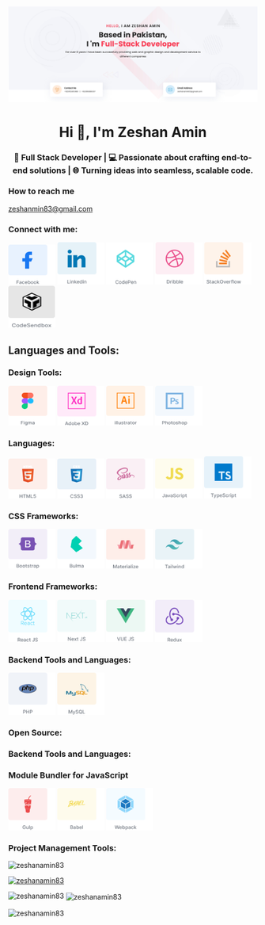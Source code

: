 ![logo](https://github.com/zeshanamin83/zeshanamin83/blob/main/zeshan_amin.jpg)
<h1 align="center">Hi 👋, I'm Zeshan Amin</h1>
<h3 align="center">🚀 Full Stack Developer | 💻 Passionate about crafting end-to-end solutions | 🌐 Turning ideas into seamless, scalable code.</h3>

<h3 align="left">How to reach me</h3>
<a href="mailto:zeshanamin83@gmail.com">zeshanmin83@gmail.com</a>

<h3 align="left">Connect with me:</h3>
<p align="left">
  <a href="https://fb.com/zeshan.amin.5" target"_blank"><img src="https://github.com/zeshanamin83/zeshanamin83/blob/main/zeshanamin-facebook.png" alt="Zeshan Amin Facebook Profile" width="95" height="80" /></a>
  <a href="https://linkedin.com/in/zeshan-amin-32176a1a7" target"_blank"><img src="https://github.com/zeshanamin83/zeshanamin83/blob/main/zeshanamin-linkedin.png" alt="Zeshan Amin Linkedin Profile" width="95" height="85" /></a>
    <a href="https://codepen.io/zeshanamin83" target"_blank"><img src="https://github.com/zeshanamin83/zeshanamin83/blob/main/zeshanamin-codepen-final.png" alt="Zeshan Amin CodePen Profile" width="95" height="85" /></a>
  <a href="https://dribbble.com/zeshanamin83" target"_blank"><img src="https://github.com/zeshanamin83/zeshanamin83/blob/main/zeshanamin-dribble.png" alt="Zeshan Amin Dribble Profile" width="95" height="85" /></a>
  <a href="https://stackoverflow.com/users/13420317/zeshan-amin" target"_blank"><img src="https://github.com/zeshanamin83/zeshanamin83/blob/main/zeshanamin-stackoverflow.png" alt="Zeshan Amin StackOverflow Profile" width="95" height="85" /></a>
  <a href="https://codesandbox.com/zeshanamin83" target"_blank"><img src="https://github.com/zeshanamin83/zeshanamin83/blob/main/zeshanamin-code-sendbox.png" alt="Zeshan Amin CodeSendbox Profile" width="95" height="85" /></a>
</p>

<h2 align="left">Languages and Tools:</h2>
<h3 align="left">Design Tools:</h3>
<a href="https://www.figma.com/" target"_blank"><img src="https://github.com/zeshanamin83/zeshanamin83/blob/main/zeshanamin-figma.png" alt="Zeshan Amin Figma" width="95" height="80" /></a>
<a href="https://www.adobe.com/products/xd.html" target"_blank"><img src="https://github.com/zeshanamin83/zeshanamin83/blob/main/zeshanamin-adobe-xd.png" alt="Zeshan Amin Adobe XD" width="95" height="80" /></a>
<a href="https://www.adobe.com/products/illustrator.html" target"_blank"><img src="https://github.com/zeshanamin83/zeshanamin83/blob/main/zeshanamin-adobe-illustrator.png" alt="Zeshan Amin Adobe Illustrator" width="95" height="80" /></a>
<a href="https://www.photoshop.com/en" target"_blank"><img src="https://github.com/zeshanamin83/zeshanamin83/blob/main/zeshanamin-adobe-photoshop.png" alt="Zeshan Amin Adobe Photoshop" width="95" height="80" /></a>

<h3 align="left">Languages:</h3>
<a href="https://www.w3.org/html/" target"_blank"><img src="https://github.com/zeshanamin83/zeshanamin83/blob/main/zeshanamin-html5.png" alt="Zeshan Amin HTML 5" width="95" height="80" /></a>
<a href="https://developer.mozilla.org/en-US/docs/Web/css" target"_blank"><img src="https://github.com/zeshanamin83/zeshanamin83/blob/main/zeshanamin-css3.png" alt="Zeshan Amin CSS3" width="95" height="80" /></a>
<a href="https://sass-lang.com" target"_blank"><img src="https://github.com/zeshanamin83/zeshanamin83/blob/main/zeshanamin-sass.png" alt="Zeshan Amin SASS" width="95" height="80" /></a>
<a href="https://developer.mozilla.org/en-US/docs/Web/JavaScript" target"_blank"><img src="https://github.com/zeshanamin83/zeshanamin83/blob/main/zeshanamin-js.png" alt="Zeshan Amin JavaScript" width="95" height="80" /></a>
<a href="https://www.typescriptlang.org/" target="_blank" rel="noreferrer"><img src="https://github.com/zeshanamin83/zeshanamin83/blob/main/zeshanamin-ts.png" alt="typescript" width="95" height="85" /></a>

<h3 align="left">CSS Frameworks:</h3>
<a href="https://getbootstrap.com/" target"_blank"><img src="https://github.com/zeshanamin83/zeshanamin83/blob/main/zeshanamin-bootstrap.png" alt="Zeshan Amin Bootstrap" width="95" height="80" /></a>
<a href="https://bulma.io/" target"_blank"><img src="https://github.com/zeshanamin83/zeshanamin83/blob/main/zeshanamin-bulma.png" alt="Zeshan Amin Bulma" width="95" height="80" /></a>
<a href="https://materializecss.com/" target"_blank"><img src="https://github.com/zeshanamin83/zeshanamin83/blob/main/zeshanamin-materialize.png" alt="Zeshan Amin Materialize" width="95" height="80" /></a>
<a href="https://tailwindcss.com/" target"_blank"><img src="https://github.com/zeshanamin83/zeshanamin83/blob/main/zeshanamin-tailwind.png" alt="Zeshan Amin Tailwind" width="95" height="80" /></a>

<h3 align="left">Frontend Frameworks:</h3>
<a href="https://reactjs.org/" target="_blank" rel="noreferrer"><img src="https://github.com/zeshanamin83/zeshanamin83/blob/main/zeshanamin-react.png" alt="zeshanamin-react" width="95" height="85" /></a>
<a href="https://nextjs.org/" target="_blank" rel="noreferrer"><img src="https://github.com/zeshanamin83/zeshanamin83/blob/main/zeshanamin-next-final.png" alt="zeshanamin-nextjs" width="95" height="85" /></a>
<a href="https://vuejs.org/" target="_blank" rel="noreferrer"><img src="https://github.com/zeshanamin83/zeshanamin83/blob/main/zeshanamin-vue.png" alt="zeshanamin-vuejs" width="95" height="85" /></a>
<a href="https://redux.js.org" target="_blank" rel="noreferrer"><img src="https://github.com/zeshanamin83/zeshanamin83/blob/main/zeshanamin-redux.png" alt="zeshanamin-redux" width="95" height="85" /></a>

<h3 align="left">Backend Tools and Languages:</h3>
<a href="https://www.php.net" target="_blank" rel="noreferrer"><img src="https://github.com/zeshanamin83/zeshanamin83/blob/main/zeshanamin-gulp.png" alt="php" width="95" height="85" /></a>
<a href="https://www.mysql.com/" target="_blank" rel="noreferrer"><img src="https://github.com/zeshanamin83/zeshanamin83/blob/main/zeshanamin-webpack.png" alt="mysql" width="95" height="85" /></a>

<h3 align="left">Open Source:</h3>

<h3 align="left">Backend Tools and Languages:</h3>


<h3 align="left">Module Bundler for JavaScript </h3>
<a href="https://gulpjs.com" target="_blank" rel="noreferrer"><img src="https://github.com/zeshanamin83/zeshanamin83/blob/main/zeshanamin-gulp-1.png" alt="gulp" width="95" height="85" /></a>
<a href="https://babeljs.io/" target="_blank" rel="noreferrer"><img src="https://github.com/zeshanamin83/zeshanamin83/blob/main/zeshanamin-babel-final.png" alt="babel" width="95" height="85" /></a>
<a href="https://webpack.js.org" target="_blank" rel="noreferrer"><img src="https://github.com/zeshanamin83/zeshanamin83/blob/main/zeshanamin-webpack-1.png" alt="webpack" width="95" height="85" /></a>

<h3 align="left">Project Management Tools:</h3>

<p align="left"><img src="https://komarev.com/ghpvc/?username=zeshanamin83&label=Profile%20views&color=0e75b6&style=flat" alt="zeshanamin83" /></p>
<p align="left"> <a href="https://github.com/ryo-ma/github-profile-trophy"><img src="https://github-profile-trophy.vercel.app/?username=zeshanamin83" alt="zeshanamin83" /></a> </p>

<p><img align="left" src="https://github-readme-stats.vercel.app/api/top-langs?username=zeshanamin83&show_icons=true&locale=en&layout=compact" alt="zeshanamin83" /></p>

<p>&nbsp;<img align="center" src="https://github-readme-stats.vercel.app/api?username=zeshanamin83&show_icons=true&locale=en" alt="zeshanamin83" /></p>

<p><img align="center" src="https://github-readme-streak-stats.herokuapp.com/?user=zeshanamin83&" alt="zeshanamin83" /></p>
